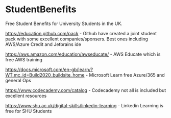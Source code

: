 # StudentBenefits
Free Student Benefits for University Students in the UK.

https://education.github.com/pack - Github have created a joint student pack with some excellent companies/sponsers. Best ones including AWS/Azure Credit and Jetbrains ide

https://aws.amazon.com/education/awseducate/ - AWS Educate which is free AWS training 

https://docs.microsoft.com/en-gb/learn/?WT.mc_id=Build2020_buildsite_home - Microsoft Learn free Azure/365 and general Ops

https://www.codecademy.com/catalog - Codecademy not all is included but excellent resources

https://www.shu.ac.uk/digital-skills/linkedin-learning - Linkedin Learning is free for SHU Students


